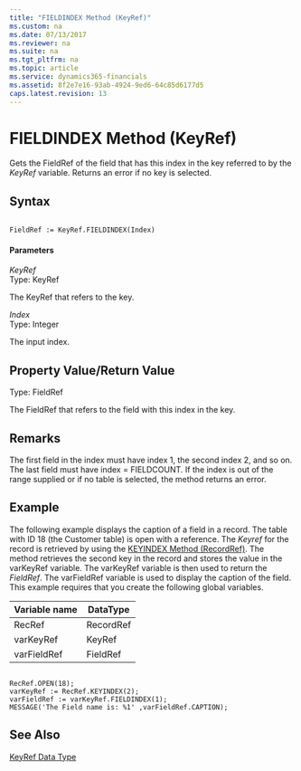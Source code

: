 ```yaml
---
title: "FIELDINDEX Method (KeyRef)"
ms.custom: na
ms.date: 07/13/2017
ms.reviewer: na
ms.suite: na
ms.tgt_pltfrm: na
ms.topic: article
ms.service: dynamics365-financials
ms.assetid: 8f2e7e16-93ab-4924-9ed6-64c85d6177d5
caps.latest.revision: 13
---
```


 

# FIELDINDEX Method (KeyRef)
Gets the FieldRef of the field that has this index in the key referred to by the *KeyRef* variable. Returns an error if no key is selected.  
  
## Syntax  
  
```  
  
FieldRef := KeyRef.FIELDINDEX(Index)  
```  
  
#### Parameters  
 *KeyRef*  
 Type: KeyRef  
  
 The KeyRef that refers to the key.  
  
 *Index*  
 Type: Integer  
  
 The input index.  
  
## Property Value/Return Value  
 Type: FieldRef  
  
 The FieldRef that refers to the field with this index in the key.  
  
## Remarks  
 The first field in the index must have index 1, the second index 2, and so on. The last field must have index = FIELDCOUNT. If the index is out of the range supplied or if no table is selected, the method returns an error.  
  
## Example  
 The following example displays the caption of a field in a record. The table with ID 18 \(the Customer table\) is open with a reference. The *Keyref* for the record is retrieved by using the [KEYINDEX Method \(RecordRef\)](devenv-KEYINDEX-Method-RecordRef.md). The method retrieves the second key in the record and stores the value in the varKeyRef variable. The varKeyRef variable is then used to return the *FieldRef*. The varFieldRef variable is used to display the caption of the field. This example requires that you create the following global variables.  
  
|Variable name|DataType|  
|-------------------|--------------|  
|RecRef|RecordRef|  
|varKeyRef|KeyRef|  
|varFieldRef|FieldRef|  
  
```  
  
RecRef.OPEN(18);  
varKeyRef := RecRef.KEYINDEX(2);  
varFieldRef := varKeyRef.FIELDINDEX(1);  
MESSAGE('The Field name is: %1' ,varFieldRef.CAPTION);  
```  
  
## See Also  
 [KeyRef Data Type](../datatypes/devenv-KeyRef-Data-Type.md)